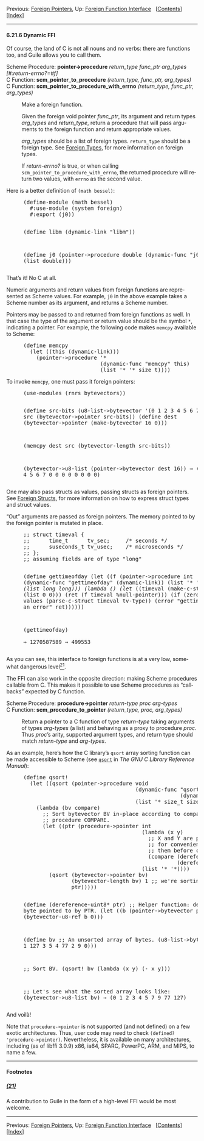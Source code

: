 <!DOCTYPE html PUBLIC "-//W3C//DTD HTML 4.01 Transitional//EN" "http://www.w3.org/TR/html4/loose.dtd">
<html><!-- This manual documents Guile version 3.0.5.

Copyright (C) 1996-1997, 2000-2005, 2009-2020 Free Software Foundation,
Inc.

Permission is granted to copy, distribute and/or modify this document
under the terms of the GNU Free Documentation License, Version 1.3 or
any later version published by the Free Software Foundation; with no
Invariant Sections, no Front-Cover Texts, and no Back-Cover Texts.  A
copy of the license is included in the section entitled "GNU Free
Documentation License." --><!-- Created by GNU Texinfo 6.7, http://www.gnu.org/software/texinfo/ --><head>
<meta http-equiv="Content-Type" content="text/html; charset=UTF-8">
<title>Dynamic FFI (Guile Reference Manual)</title>

<meta name="description" content="Dynamic FFI (Guile Reference Manual)">
<meta name="keywords" content="Dynamic FFI (Guile Reference Manual)">
<meta name="resource-type" content="document">
<meta name="distribution" content="global">
<meta name="Generator" content="makeinfo">
<link href="https://www.gnu.org/software/guile/manual/html_node/index.html" rel="start" title="Top">
<link href="https://www.gnu.org/software/guile/manual/html_node/Concept-Index.html" rel="index" title="Concept Index">
<link href="https://www.gnu.org/software/guile/manual/html_node/index.html#SEC_Contents" rel="contents" title="Table of Contents">
<link href="https://www.gnu.org/software/guile/manual/html_node/Foreign-Function-Interface.html" rel="up" title="Foreign Function Interface">
<link href="https://www.gnu.org/software/guile/manual/html_node/Scheduling.html" rel="next" title="Scheduling">
<link href="https://www.gnu.org/software/guile/manual/html_node/Foreign-Structs.html" rel="prev" title="Foreign Structs">
<style type="text/css">
<!--
a.summary-letter {text-decoration: none}
blockquote.indentedblock {margin-right: 0em}
div.display {margin-left: 3.2em}
div.example {margin-left: 3.2em}
div.lisp {margin-left: 3.2em}
kbd {font-style: oblique}
pre.display {font-family: inherit}
pre.format {font-family: inherit}
pre.menu-comment {font-family: serif}
pre.menu-preformatted {font-family: serif}
span.nolinebreak {white-space: nowrap}
span.roman {font-family: initial; font-weight: normal}
span.sansserif {font-family: sans-serif; font-weight: normal}
ul.no-bullet {list-style: none}
-->
</style>
<link rel="stylesheet" type="text/css" href="Dynamic%20FFI%20(Guile%20Reference%20Manual)_files/manual.css">


</head>

<body lang="en">
<span id="Dynamic-FFI"></span><div class="header">
<p>
Previous: <a href="https://www.gnu.org/software/guile/manual/html_node/Foreign-Pointers.html" accesskey="p" rel="prev">Foreign Pointers</a>, Up: <a href="https://www.gnu.org/software/guile/manual/html_node/Foreign-Function-Interface.html" accesskey="u" rel="up">Foreign Function Interface</a> &nbsp; [<a href="https://www.gnu.org/software/guile/manual/html_node/index.html#SEC_Contents" title="Table of contents" rel="contents">Contents</a>][<a href="https://www.gnu.org/software/guile/manual/html_node/Concept-Index.html" title="Index" rel="index">Index</a>]</p>
</div>
<hr>
<span id="Dynamic-FFI-1"></span><h4 class="subsection">6.21.6 Dynamic FFI</h4>

<p>Of course, the land of C is not all nouns and no verbs: there are
functions too, and Guile allows you to call them.
</p>
<dl>
<dt id="index-pointer_002d_003eprocedure">Scheme Procedure: <strong>pointer-&gt;procedure</strong> <em>return_type func_ptr arg_types                                              [#:return-errno?=#f]</em></dt>
<dt id="index-scm_005fpointer_005fto_005fprocedure">C Function: <strong>scm_pointer_to_procedure</strong> <em>(return_type, func_ptr, arg_types)</em></dt>
<dt id="index-scm_005fpointer_005fto_005fprocedure_005fwith_005ferrno">C Function: <strong>scm_pointer_to_procedure_with_errno</strong> <em>(return_type, func_ptr, arg_types)</em></dt>
<dd>
<p>Make a foreign function.
</p>
<p>Given the foreign void pointer <var>func_ptr</var>, its argument and
return types <var>arg_types</var> and <var>return_type</var>, return a
procedure that will pass arguments to the foreign function
and return appropriate values.
</p>
<p><var>arg_types</var> should be a list of foreign types.
<code>return_type</code> should be a foreign type. See <a href="https://www.gnu.org/software/guile/manual/html_node/Foreign-Types.html">Foreign Types</a>, for
more information on foreign types.
</p>
<p>If <var>return-errno?</var> is true, or when calling
<code>scm_pointer_to_procedure_with_errno</code>, the returned procedure will
return two values, with <code>errno</code> as the second value.
</p></dd></dl>

<p>Here is a better definition of <code>(math bessel)</code>:
</p>
<div class="example">
<pre class="example">(define-module (math bessel)
  #:use-module (system foreign)
  #:export (j0))

(define libm (dynamic-link "libm"))

(define j0
  (pointer-&gt;procedure double
                      (dynamic-func "j0" libm)
                      (list double)))
</pre></div>

<p>That’s it! No C at all.
</p>
<p>Numeric arguments and return values from foreign functions are
represented as Scheme values. For example, <code>j0</code> in the above
example takes a Scheme number as its argument, and returns a Scheme
number.
</p>
<p>Pointers may be passed to and returned from foreign functions as well.
In that case the type of the argument or return value should be the
symbol <code>*</code>, indicating a pointer. For example, the following
code makes <code>memcpy</code> available to Scheme:
</p>
<div class="example">
<pre class="example">(define memcpy
  (let ((this (dynamic-link)))
    (pointer-&gt;procedure '*
                        (dynamic-func "memcpy" this)
                        (list '* '* size_t))))
</pre></div>

<p>To invoke <code>memcpy</code>, one must pass it foreign pointers:
</p>
<div class="example">
<pre class="example">(use-modules (rnrs bytevectors))

(define src-bits
  (u8-list-&gt;bytevector '(0 1 2 3 4 5 6 7)))
(define src
  (bytevector-&gt;pointer src-bits))
(define dest
  (bytevector-&gt;pointer (make-bytevector 16 0)))

(memcpy dest src (bytevector-length src-bits))

(bytevector-&gt;u8-list (pointer-&gt;bytevector dest 16))
⇒ (0 1 2 3 4 5 6 7 0 0 0 0 0 0 0 0)
</pre></div>

<p>One may also pass structs as values, passing structs as foreign
pointers. See <a href="https://www.gnu.org/software/guile/manual/html_node/Foreign-Structs.html">Foreign Structs</a>, for more information on how to express
struct types and struct values.
</p>
<p>“Out” arguments are passed as foreign pointers. The memory pointed to
by the foreign pointer is mutated in place.
</p>
<div class="example">
<pre class="example">;; struct timeval {
;;      time_t      tv_sec;     /* seconds */
;;      suseconds_t tv_usec;    /* microseconds */
;; };
;; assuming fields are of type "long"

(define gettimeofday
  (let ((f (pointer-&gt;procedure
            int
            (dynamic-func "gettimeofday" (dynamic-link))
            (list '* '*)))
        (tv-type (list long long)))
    (lambda ()
      (let* ((timeval (make-c-struct tv-type (list 0 0)))
             (ret (f timeval %null-pointer)))
        (if (zero? ret)
            (apply values (parse-c-struct timeval tv-type))
            (error "gettimeofday returned an error" ret))))))

(gettimeofday)    
⇒ 1270587589
⇒ 499553
</pre></div>

<p>As you can see, this interface to foreign functions is at a very low,
somewhat dangerous level<a id="DOCF21" href="#FOOT21"><sup>21</sup></a>.
</p>
<span id="index-callbacks"></span>
<p>The FFI can also work in the opposite direction: making Scheme
procedures callable from C.  This makes it possible to use Scheme
procedures as “callbacks” expected by C function.
</p>
<dl>
<dt id="index-procedure_002d_003epointer">Scheme Procedure: <strong>procedure-&gt;pointer</strong> <em>return-type proc arg-types</em></dt>
<dt id="index-scm_005fprocedure_005fto_005fpointer">C Function: <strong>scm_procedure_to_pointer</strong> <em>(return_type, proc, arg_types)</em></dt>
<dd><p>Return a pointer to a C function of type <var>return-type</var>
taking arguments of types <var>arg-types</var> (a list) and
behaving as a proxy to procedure <var>proc</var>.  Thus
<var>proc</var>’s arity, supported argument types, and return
type should match <var>return-type</var> and <var>arg-types</var>.
</p></dd></dl>

<p>As an example, here’s how the C library’s <code>qsort</code> array sorting
function can be made accessible to Scheme (see <a href="https://www.gnu.org/software/libc/manual/html_node/Array-Sort-Function.html#Array-Sort-Function"><code>qsort</code></a> in <cite>The GNU C Library Reference Manual</cite>):
</p>
<div class="example">
<pre class="example">(define qsort!
  (let ((qsort (pointer-&gt;procedure void
                                   (dynamic-func "qsort"
                                                 (dynamic-link))
                                   (list '* size_t size_t '*))))
    (lambda (bv compare)
      ;; Sort bytevector BV in-place according to comparison
      ;; procedure COMPARE.
      (let ((ptr (procedure-&gt;pointer int
                                     (lambda (x y)
                                       ;; X and Y are pointers so,
                                       ;; for convenience, dereference
                                       ;; them before calling COMPARE.
                                       (compare (dereference-uint8* x)
                                                (dereference-uint8* y)))
                                     (list '* '*))))
        (qsort (bytevector-&gt;pointer bv)
               (bytevector-length bv) 1 ;; we're sorting bytes
               ptr)))))

(define (dereference-uint8* ptr)
  ;; Helper function: dereference the byte pointed to by PTR.
  (let ((b (pointer-&gt;bytevector ptr 1)))
    (bytevector-u8-ref b 0)))

(define bv
  ;; An unsorted array of bytes.
  (u8-list-&gt;bytevector '(7 1 127 3 5 4 77 2 9 0)))

;; Sort BV.
(qsort! bv (lambda (x y) (- x y)))

;; Let's see what the sorted array looks like:
(bytevector-&gt;u8-list bv)
⇒ (0 1 2 3 4 5 7 9 77 127)
</pre></div>

<p>And voilà!
</p>
<p>Note that <code>procedure-&gt;pointer</code> is not supported (and not defined)
on a few exotic architectures.  Thus, user code may need to check
<code>(defined? 'procedure-&gt;pointer)</code>.  Nevertheless, it is available on
many architectures, including (as of libffi 3.0.9) x86, ia64, SPARC,
PowerPC, ARM, and MIPS, to name a few.
</p>

<div class="footnote">
<hr>
<h4 class="footnotes-heading">Footnotes</h4>

<h5><a id="FOOT21" href="#DOCF21">(21)</a></h5>
<p>A contribution to Guile in the form of
a high-level FFI would be most welcome.</p>
</div>
<hr>
<div class="header">
<p>
Previous: <a href="https://www.gnu.org/software/guile/manual/html_node/Foreign-Pointers.html" accesskey="p" rel="prev">Foreign Pointers</a>, Up: <a href="https://www.gnu.org/software/guile/manual/html_node/Foreign-Function-Interface.html" accesskey="u" rel="up">Foreign Function Interface</a> &nbsp; [<a href="https://www.gnu.org/software/guile/manual/html_node/index.html#SEC_Contents" title="Table of contents" rel="contents">Contents</a>][<a href="https://www.gnu.org/software/guile/manual/html_node/Concept-Index.html" title="Index" rel="index">Index</a>]</p>
</div>





</body></html>